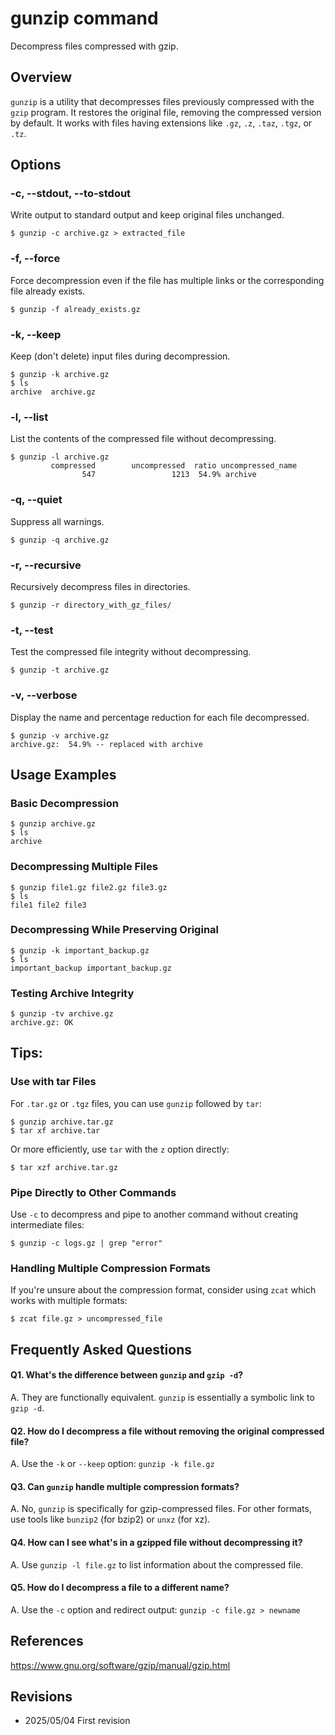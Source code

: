 # gunzip command

Decompress files compressed with gzip.

## Overview

`gunzip` is a utility that decompresses files previously compressed with the `gzip` program. It restores the original file, removing the compressed version by default. It works with files having extensions like `.gz`, `.z`, `.taz`, `.tgz`, or `.tz`.

## Options

### **-c, --stdout, --to-stdout**

Write output to standard output and keep original files unchanged.

```console
$ gunzip -c archive.gz > extracted_file
```

### **-f, --force**

Force decompression even if the file has multiple links or the corresponding file already exists.

```console
$ gunzip -f already_exists.gz
```

### **-k, --keep**

Keep (don't delete) input files during decompression.

```console
$ gunzip -k archive.gz
$ ls
archive  archive.gz
```

### **-l, --list**

List the contents of the compressed file without decompressing.

```console
$ gunzip -l archive.gz
         compressed        uncompressed  ratio uncompressed_name
                547                 1213  54.9% archive
```

### **-q, --quiet**

Suppress all warnings.

```console
$ gunzip -q archive.gz
```

### **-r, --recursive**

Recursively decompress files in directories.

```console
$ gunzip -r directory_with_gz_files/
```

### **-t, --test**

Test the compressed file integrity without decompressing.

```console
$ gunzip -t archive.gz
```

### **-v, --verbose**

Display the name and percentage reduction for each file decompressed.

```console
$ gunzip -v archive.gz
archive.gz:	 54.9% -- replaced with archive
```

## Usage Examples

### Basic Decompression

```console
$ gunzip archive.gz
$ ls
archive
```

### Decompressing Multiple Files

```console
$ gunzip file1.gz file2.gz file3.gz
$ ls
file1 file2 file3
```

### Decompressing While Preserving Original

```console
$ gunzip -k important_backup.gz
$ ls
important_backup important_backup.gz
```

### Testing Archive Integrity

```console
$ gunzip -tv archive.gz
archive.gz: OK
```

## Tips:

### Use with tar Files

For `.tar.gz` or `.tgz` files, you can use `gunzip` followed by `tar`:

```console
$ gunzip archive.tar.gz
$ tar xf archive.tar
```

Or more efficiently, use `tar` with the `z` option directly:

```console
$ tar xzf archive.tar.gz
```

### Pipe Directly to Other Commands

Use `-c` to decompress and pipe to another command without creating intermediate files:

```console
$ gunzip -c logs.gz | grep "error"
```

### Handling Multiple Compression Formats

If you're unsure about the compression format, consider using `zcat` which works with multiple formats:

```console
$ zcat file.gz > uncompressed_file
```

## Frequently Asked Questions

#### Q1. What's the difference between `gunzip` and `gzip -d`?
A. They are functionally equivalent. `gunzip` is essentially a symbolic link to `gzip -d`.

#### Q2. How do I decompress a file without removing the original compressed file?
A. Use the `-k` or `--keep` option: `gunzip -k file.gz`

#### Q3. Can `gunzip` handle multiple compression formats?
A. No, `gunzip` is specifically for gzip-compressed files. For other formats, use tools like `bunzip2` (for bzip2) or `unxz` (for xz).

#### Q4. How can I see what's in a gzipped file without decompressing it?
A. Use `gunzip -l file.gz` to list information about the compressed file.

#### Q5. How do I decompress a file to a different name?
A. Use the `-c` option and redirect output: `gunzip -c file.gz > newname`

## References

https://www.gnu.org/software/gzip/manual/gzip.html

## Revisions

- 2025/05/04 First revision